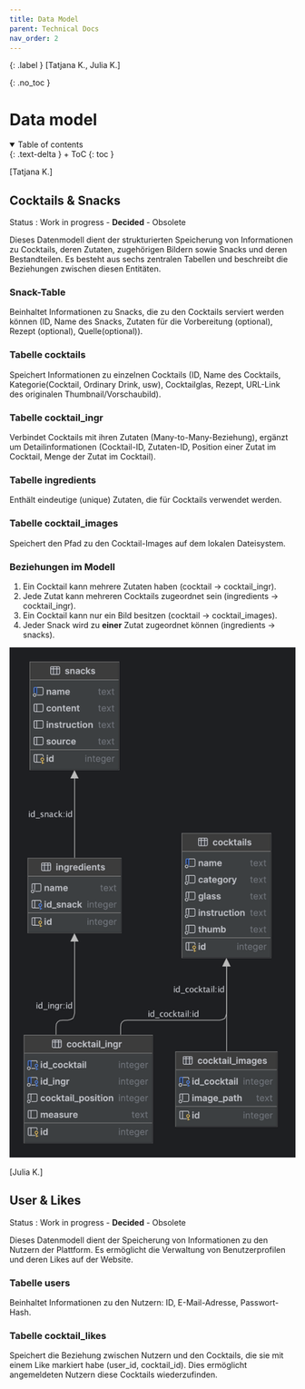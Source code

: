 ```yaml
---
title: Data Model
parent: Technical Docs
nav_order: 2
---
```


{: .label }
[Tatjana K., Julia K.]

{: .no_toc }
# Data model

<details open markdown="block">
{: .text-delta }
<summary>Table of contents</summary>
+ ToC
{: toc }
</details>

[Tatjana K.]

## Cocktails & Snacks

Status
: Work in progress - **Decided** - Obsolete

Dieses Datenmodell dient der strukturierten Speicherung von Informationen zu Cocktails, deren Zutaten, zugehörigen Bildern sowie Snacks und deren Bestandteilen. Es besteht aus sechs zentralen Tabellen und beschreibt die Beziehungen zwischen diesen Entitäten.

### Snack-Table

Beinhaltet Informationen zu Snacks, die zu den Cocktails serviert werden können (ID, Name des Snacks, Zutaten für die Vorbereitung (optional), Rezept (optional), Quelle(optional)).

### Tabelle cocktails

Speichert Informationen zu einzelnen Cocktails (ID, Name des Cocktails, Kategorie(Cocktail, Ordinary Drink, usw), Cocktailglas, Rezept, URL-Link des originalen Thumbnail/Vorschaubild).

### Tabelle cocktail_ingr

Verbindet Cocktails mit ihren Zutaten (Many-to-Many-Beziehung), ergänzt um Detailinformationen (Cocktail-ID, Zutaten-ID, Position einer Zutat im Cocktail, Menge der Zutat im Cocktail). 

### Tabelle ingredients

Enthält eindeutige (unique) Zutaten, die für Cocktails verwendet werden.

### Tabelle cocktail_images

Speichert den Pfad zu den Cocktail-Images auf dem lokalen Dateisystem.


### Beziehungen im Modell

1) Ein Cocktail kann mehrere Zutaten haben (cocktail -> cocktail_ingr).
2) Jede Zutat kann mehreren Cocktails zugeordnet sein (ingredients -> cocktail_ingr).
3) Ein Cocktail kann nur ein Bild besitzen (cocktail -> cocktail_images).
4) Jeder Snack wird zu **einer** Zutat zugeordnet können (ingredients -> snacks).

![snack_cocktail_relation_diagram.png](../snack_cocktail_relation_diagram.png)


[Julia K.]

## User & Likes

Status
: Work in progress - **Decided** - Obsolete

Dieses Datenmodell dient der Speicherung von Informationen zu den Nutzern der Plattform. Es ermöglicht die Verwaltung von Benutzerprofilen und deren Likes auf der Website.

### Tabelle users

Beinhaltet Informationen zu den Nutzern: ID, E-Mail-Adresse, Passwort-Hash. 

### Tabelle cocktail_likes

Speichert die Beziehung zwischen Nutzern und den Cocktails, die sie mit einem Like markiert habe (user_id, cocktail_id). Dies ermöglicht angemeldeten Nutzern diese Cocktails wiederzufinden. 
